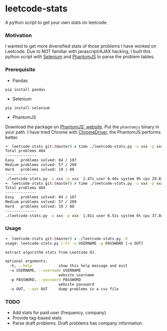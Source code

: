 # leetcode-stats

A python script to get your own stats on leetcode.


### Motivation
I wanted to get more diversified stats of those problems I have worked on Leetcode. Due to NOT familiar with javascript/AJAX hacking, I built this python script with [Selenium](http://docs.seleniumhq.org/) and [PhantomJS](http://phantomjs.org/) to parse the problem tables.



### Prerequisite

- Pandas

```
pip install pandas
```

- Selenium


```
pip install selenium
```

- PhantomJS

Download the package on [PhantomJS' website](http://phantomjs.org/). Put the `phantomjs` binary in your path.
I have tried Chrome with [ChromeDriver](https://sites.google.com/a/chromium.org/chromedriver/), the PhantomJS performs better.

```bash
➜  leetcode-stats git:(master) ✗ time ./leetcode-stats.py -u xxx -p xxx
Total problems 404
--------------
Easy   problems solved: 84 / 107
Medium problems solved: 57 / 209
Hard   problems solved: 19 / 88
--------------
./leetcode-stats.py -u xxx -p xxx  2.47s user 0.44s system 9% cpu 29.814 total
➜  leetcode-stats git:(master) ✗ time ./leetcode-stats.py -u xxx -p xxx
Total problems 404
--------------
Easy   problems solved: 84 / 107
Medium problems solved: 57 / 209
Hard   problems solved: 19 / 88
--------------
./leetcode-stats.py -u xxx -p xxx  1.81s user 0.51s system 6% cpu 37.845 total
```

### Usage

```bash
➜  leetcode-stats git:(master) ✗ ./leetcode-stats.py -h
usage: leetcode-stats.py [-h] -u USERNAME -p PASSWORD [-o OUT]

extract algorithm stats from LeetCode OJ.

optional arguments:
  -h, --help            show this help message and exit
  -u USERNAME, --username USERNAME
                        website username
  -p PASSWORD, --password PASSWORD
                        website password
  -o OUT, --out OUT     dump problems in a csv file
```

### TODO

- Add stats for paid user (frequency, company).
- Provide tag-based stats
- Parse draft problems. Draft problems has company information.

